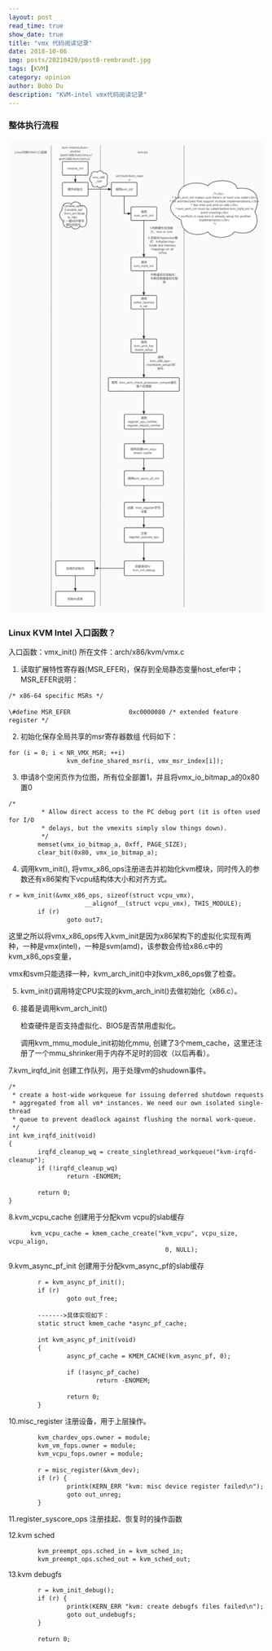 ```yaml
---
layout: post
read_time: true
show_date: true
title: "vmx 代码阅读记录"
date: 2018-10-06
img: posts/20210420/post8-rembrandt.jpg
tags: [KVM]
category: opinion
author: Bobo Du
description: "KVM-intel vmx代码阅读记录"
---
```


### 整体执行流程

![KVM流程图](./assets/img/posts/kvm/KVM流程图.jpg)

### Linux KVM Intel 入口函数？
入口函数：vmx_init()
所在文件：arch/x86/kvm/vmx.c

1. 读取扩展特性寄存器(MSR_EFER)，保存到全局静态变量host_efer中；
MSR_EFER说明：
   
```
/* x86-64 specific MSRs */

\#define MSR_EFER                0xc0000080 /* extended feature register */
```

2. 初始化保存全局共享的msr寄存器数组
代码如下：
   
```
for (i = 0; i < NR_VMX_MSR; ++i)
                kvm_define_shared_msr(i, vmx_msr_index[i]);
```   

3. 申请8个空闲页作为位图，所有位全部置1，并且将vmx_io_bitmap_a的0x80置0

```
/*
         * Allow direct access to the PC debug port (it is often used for I/O
         * delays, but the vmexits simply slow things down).
         */
        memset(vmx_io_bitmap_a, 0xff, PAGE_SIZE);
        clear_bit(0x80, vmx_io_bitmap_a);
```



4. 调用kvm_init(), 将vmx_x86_ops注册进去并初始化kvm模块，同时传入的参数还有x86架构下vcpu结构体大小和对齐方式。

```
r = kvm_init(&vmx_x86_ops, sizeof(struct vcpu_vmx),
                     __alignof__(struct vcpu_vmx), THIS_MODULE);
        if (r)
                goto out7;
```

这里之所以将vmx_x86_ops传入kvm_init是因为x86架构下的虚拟化实现有两种，一种是vmx(intel)，一种是svm(amd)，该参数会传给x86.c中的kvm_x86_ops变量，

vmx和svm只能选择一种，kvm_arch_init()中对kvm_x86_ops做了检查。

5. kvm_init()调用特定CPU实现的kvm_arch_init()去做初始化（x86.c）。

6. 接着是调用kvm_arch_init()

   检查硬件是否支持虚拟化、BIOS是否禁用虚拟化。

   调用kvm_mmu_module_init初始化mmu, 创建了3个mem_cache，这里还注册了一个mmu_shrinker用于内存不足时的回收（以后再看）。

7.kvm_irqfd_init
创建工作队列，用于处理vm的shudown事件。
```
/*
 * create a host-wide workqueue for issuing deferred shutdown requests
 * aggregated from all vm* instances. We need our own isolated single-thread
 * queue to prevent deadlock against flushing the normal work-queue.
 */
int kvm_irqfd_init(void)
{
        irqfd_cleanup_wq = create_singlethread_workqueue("kvm-irqfd-cleanup");
        if (!irqfd_cleanup_wq)
                return -ENOMEM;

        return 0;
}
```

8.kvm_vcpu_cache
创建用于分配kvm vcpu的slab缓存
```
      kvm_vcpu_cache = kmem_cache_create("kvm_vcpu", vcpu_size, vcpu_align,
                                           0, NULL);
```

9.kvm_async_pf_init
创建用于分配kvm_async_pf的slab缓存
```
        r = kvm_async_pf_init();
        if (r)
                goto out_free;
                
        ------->具体实现如下：
        static struct kmem_cache *async_pf_cache;

        int kvm_async_pf_init(void)
        {
                async_pf_cache = KMEM_CACHE(kvm_async_pf, 0);
                
                if (!async_pf_cache)
                        return -ENOMEM;
        
                return 0;
        }
```

10.misc_register
注册设备，用于上层操作。
```
        kvm_chardev_ops.owner = module;
        kvm_vm_fops.owner = module;
        kvm_vcpu_fops.owner = module;

        r = misc_register(&kvm_dev);
        if (r) {
                printk(KERN_ERR "kvm: misc device register failed\n");
                goto out_unreg;
        }
```

11.register_syscore_ops
注册挂起、恢复时的操作函数

12.kvm sched
```
        kvm_preempt_ops.sched_in = kvm_sched_in;
        kvm_preempt_ops.sched_out = kvm_sched_out;
```

13.kvm debugfs
```
        r = kvm_init_debug();
        if (r) {
                printk(KERN_ERR "kvm: create debugfs files failed\n");
                goto out_undebugfs;
        }

        return 0;
```